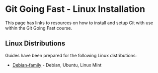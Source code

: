 # Git Going Fast - Linux Installation

This page has links to resources on how to install and setup Git with use within the Git Going Fast course.

## Linux Distributions

Guides have been prepared for the following Linux distributions:

* [Debian-family](Debian.md "Debian, Ubuntu, Linux Mint") - Debian, Ubuntu, Linux Mint

